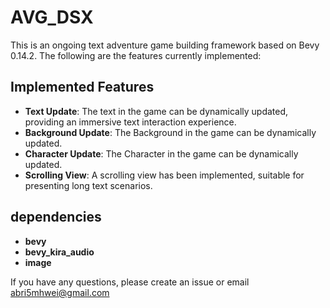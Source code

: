 # AVG_DSX

This is an ongoing text adventure game building framework based on Bevy 0.14.2. The following are the features currently implemented:

## Implemented Features

- **Text Update**: The text in the game can be dynamically updated, providing an immersive text interaction experience.
- **Background Update**: The Background in the game can be dynamically updated.
- **Character Update**: The Character in the game can be dynamically updated.
- **Scrolling View**: A scrolling view has been implemented, suitable for presenting long text scenarios.

## dependencies

- **bevy**
- **bevy_kira_audio**
- **image**

If you have any questions, please create an issue or email abri5mhwei@gmail.com
